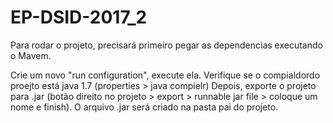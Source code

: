 # EP-DSID-2017_2

Para rodar o projeto, precisará primeiro pegar as dependencias executando o Mavem.

Crie um novo "run configuration", execute ela. 
Verifique se o compialdordo proejto está java 1.7 (properties > java compielr)
Depois, exporte o projeto para .jar (botão direito no projeto > export > runnable jar file > coloque um nome e finish).
O arquivo .jar será criado na pasta pai do projeto.
